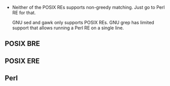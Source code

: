 ---
---


- Neither of the POSIX REs supports non-greedy matching. Just go to Perl RE for that.

    GNU sed and gawk only supports POSIX REs.
    GNU grep has limited support that allows running a Perl RE on a single line.

## POSIX BRE


## POSIX ERE


## Perl